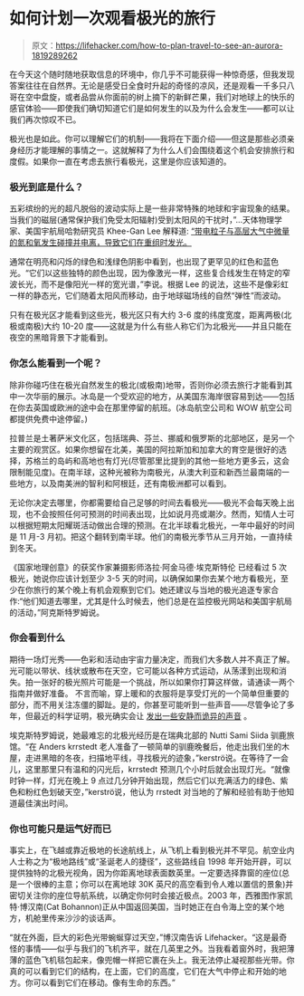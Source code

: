 # 如何计划一次观看极光的旅行

> 原文：<https://lifehacker.com/how-to-plan-travel-to-see-an-aurora-1819289262>

在今天这个随时随地获取信息的环境中，你几乎不可能获得一种惊奇感，但我发现答案往往在自然界。无论是感受日全食时升起的奇怪的凉风，还是观看一千多只八哥在空中盘旋，或者品尝从你面前的树上摘下的新鲜芒果，我们对地球上的快乐的感官体验——即使我们确切知道它们是如何发生的以及为什么会发生——都可以让我们再次惊叹不已。



极光也是如此。你可以理解它们的机制——我将在下面介绍——但这是那些必须亲身经历才能理解的事情之一。这就解释了为什么人们会围绕着这个机会安排旅行和度假。如果你一直在考虑去旅行看极光，这里是你应该知道的。

### 极光到底是什么？

五彩缤纷的光的超凡脱俗的波动实际上是一些非常特殊的地球和宇宙现象的结果。当我们的磁层(通常保护我们免受太阳辐射)受到太阳风的干扰时，”...天体物理学家、美国宇航局哈勃研究员 Khee-Gan Lee 解释道: [“带电粒子与高层大气中微量的氮和氧发生碰撞并电离，导致它们在重组时发光。](https://twitter.com/kheegster)

通常在明亮和闪烁的绿色和浅绿色阴影中看到，也出现了更罕见的红色和蓝色光。“它们以这些独特的颜色出现，因为像激光一样，这些复合线发生在特定的窄波长光，而不是像阳光一样的宽光谱，”李说。根据 Lee 的说法，这些不是像彩虹一样的静态光，它们随着太阳风而移动，由于地球磁场线的自然“弹性”而波动。

只有在极光区才能看到这些光，极光区只有大约 3-6 度的纬度宽度，距离两极(北极或南极)大约 10-20 度——这就是为什么有些人称它们为北极光——并且只能在夜空的黑暗背景下才能看到。

### 你怎么能看到一个呢？

除非你碰巧住在极光自然发生的极北(或极南)地带，否则你必须去旅行才能看到其中一次华丽的展示。冰岛是一个受欢迎的地方，从美国东海岸很容易到达——包括在你去英国或欧洲的途中会在那里停留的航班。(冰岛航空公司和 WOW 航空公司都提供免费中途停留。)

拉普兰是土著萨米文化区，包括瑞典、芬兰、挪威和俄罗斯的北部地区，是另一个主要的观赏区。如果你想留在北美，美国的阿拉斯加和加拿大的育空是很好的选择，苏格兰的岛屿和高地也有灯光(尽管那里比提到的其他一些地方更多云，这会限制能见度)。在南半球，这种光被称为南极光，从澳大利亚和新西兰最南端的一些地方，以及南美洲的智利和阿根廷，还有南极洲都可以看到。

无论你决定去哪里，你都需要给自己足够的时间去看极光——极光不会每天晚上出现，也不会按照任何可预测的时间表出现，比如说月亮或潮汐。然而，知情人士可以根据短期太阳耀斑活动做出合理的预测。在北半球看北极光，一年中最好的时间是 11 月-3 月初。把这个翻转到南半球。他们的南极光季节从三月开始，一直持续到冬天。

《国家地理创意》的获奖作家兼摄影师洛拉·阿金马德·埃克斯特伦 已经看过 5 次极光，她说你应该计划至少 3-5 天的时间，以确保如果你去某个地方看极光，至少在你旅行的某个晚上有机会观察到它们。她还建议与当地的极光追逐专家合作:“他们知道去哪里，尤其是什么时候去，他们总是在监控极光网站和美国宇航局的活动，”阿克斯特罗姆说。

### **你会看到什么**

期待一场灯光秀——色彩和活动由宇宙力量决定，而我们大多数人并不真正了解。光可能以带状、线状或散布在天空，它可能以各种方式运动，从荡漾到出现和消失。拍一张好的极光照片可能是一个挑战，所以如果你打算这样做，请通读一两个指南并做好准备。 不言而喻，穿上暖和的衣服将是享受灯光的一个简单但重要的部分，而不用关注冻僵的脚趾。是的，你甚至可能听到一些声音——尽管争论了多年，但最近的科学证明，极光确实会让 [发出一些安静而诡异的声音](http://news.nationalgeographic.com/2016/06/auroras-sounds-noises-explained-earth-space-astronomy/) 。

埃克斯特罗姆说，她最难忘的北极光经历是在瑞典北部的 Nutti Sami Siida 驯鹿旅馆。“在 Anders krrstedt 老人准备了一顿简单的驯鹿晚餐后，他走出我们坐的木屋，走进黑暗的冬夜，扫描地平线，寻找极光的迹象，”kerströ说。在等待了一会儿，这里那里只有温和的闪光后，krrstedt 预测几个小时后就会出现灯光。“就像时钟一样，灯光在晚上 9 点过几分钟开始出现，然后它们以充满活力的绿色、紫色和粉红色划破天空，”kerströ说，他认为 rrstedt 对当地的了解和经验有助于他知道最佳演出时间。

### **你也可能只是运气好而已**

事实上，在飞越或靠近极地的长途航线上，从飞机上看到极光并不罕见。航空业内人士称之为“极地路线”或“圣诞老人的捷径”，这些路线自 1998 年开始开辟，可以提供独特的北极光视角，因为你距离地球表面数英里。一定要选择靠窗的座位(总是一个很棒的主意；你可以在离地球 30K 英尺的高空看到令人难以置信的景象)并密切关注你的座位导航系统，以确定你何时会接近极点。2003 年，西雅图作家凯特·博汉南(Cat Bohannon)正从中国返回美国，当时她正在白令海上空的某个地方，机舱里传来沙沙的谈话声。

“就在外面，巨大的彩色光带蜿蜒穿过天空，”博汉南告诉 Lifehacker。“这是最奇怪的事情——似乎与我们的飞机齐平，就在几英里之外。当我看着窗外时，我把薄薄的蓝色飞机毯包起来，像兜帽一样把它裹在头上。我无法停止凝视那些光带。你真的可以看到它们的结构，在上面，它们的高度，它们在大气中停止和开始的地方。你可以看到它们在移动。像有生命的东西。”